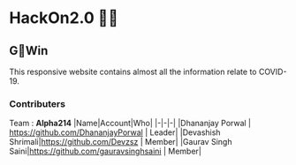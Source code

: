 # HackOn2.0 👨‍💻

## G🦠Win
This responsive website contains almost all the information relate to COVID-19.

### Contributers
Team : **Alpha214**
|Name|Account|Who|
|-|-|-|
|Dhananjay Porwal | https://github.com/DhananjayPorwal | Leader|
|Devashish Shrimali|https://github.com/Devzsz | Member|
|Gaurav Singh Saini|https://github.com/gauravsinghsaini | Member|
